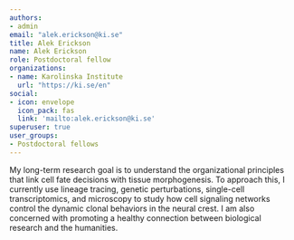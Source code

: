 ```yaml
---
authors:
- admin
email: "alek.erickson@ki.se"
title: Alek Erickson
name: Alek Erickson
role: Postdoctoral fellow
organizations:
- name: Karolinska Institute
  url: "https://ki.se/en"
social:
- icon: envelope
  icon_pack: fas
  link: 'mailto:alek.erickson@ki.se'
superuser: true
user_groups:
- Postdoctoral fellows
---
```


My long-term research goal is to understand the organizational principles that link cell fate decisions with tissue morphogenesis. To approach this, I currently use lineage tracing, genetic perturbations, single-cell transcriptomics, and microscopy to study how cell signaling networks control the dynamic clonal behaviors in the neural crest. I am also concerned with promoting a healthy connection between biological research and the humanities. 